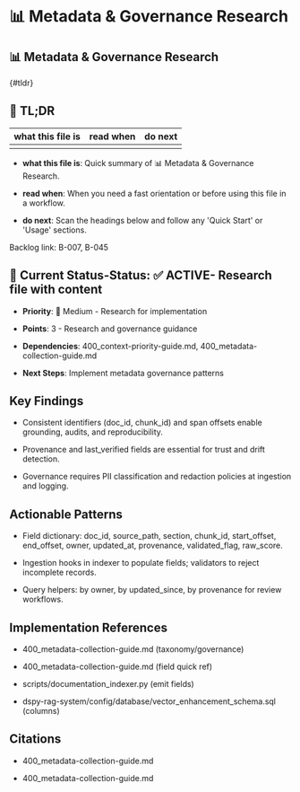 <!-- CONTEXT_REFERENCE: 400_context-priority-guide.md -->
<!-- MODULE_REFERENCE: 400_metadata-collection-guide.md -->
<!-- MODULE_REFERENCE: 400_metadata-collection-guide.md -->
<!-- MEMORY_CONTEXT: MEDIUM - Metadata research and governance patterns -->
# 📊 Metadata & Governance Research

## 📊 Metadata & Governance Research

{#tldr}

## 🔎 TL;DR

| what this file is | read when | do next |
|---|---|---|
|  |  |  |

- **what this file is**: Quick summary of 📊 Metadata & Governance Research.

- **read when**: When you need a fast orientation or before using this file in a workflow.

- **do next**: Scan the headings below and follow any 'Quick Start' or 'Usage' sections.

Backlog link: B-007, B-045

## 🎯 **Current Status**-**Status**: ✅ **ACTIVE**- Research file with content

- **Priority**: 🔧 Medium - Research for implementation

- **Points**: 3 - Research and governance guidance

- **Dependencies**: 400_context-priority-guide.md, 400_metadata-collection-guide.md

- **Next Steps**: Implement metadata governance patterns

## Key Findings

- Consistent identifiers (doc_id, chunk_id) and span offsets enable grounding, audits, and reproducibility.

- Provenance and last_verified fields are essential for trust and drift detection.

- Governance requires PII classification and redaction policies at ingestion and logging.

## Actionable Patterns

- Field dictionary: doc_id, source_path, section, chunk_id, start_offset, end_offset, owner, updated_at, provenance, validated_flag, raw_score.

- Ingestion hooks in indexer to populate fields; validators to reject incomplete records.

- Query helpers: by owner, by updated_since, by provenance for review workflows.

## Implementation References

- 400_metadata-collection-guide.md (taxonomy/governance)

- 400_metadata-collection-guide.md (field quick ref)

- scripts/documentation_indexer.py (emit fields)

- dspy-rag-system/config/database/vector_enhancement_schema.sql (columns)

## Citations

- 400_metadata-collection-guide.md

- 400_metadata-collection-guide.md
